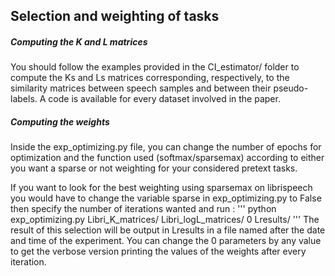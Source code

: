 ## Selection and weighting of tasks
##### Computing the K and L matrices

You should follow the examples provided in the CI_estimator/ folder to compute the Ks and Ls matrices corresponding, respectively, to the similarity matrices between speech samples and between their pseudo-labels. A code is available for every dataset involved in the paper. 

##### Computing the weights

Inside the exp_optimizing.py file, you can change the number of epochs for optimization and the function used (softmax/sparsemax) according to either you want a sparse or not weighting for your considered pretext tasks.

If you want to look for the best weighting using sparsemax on librispeech you would have to change the variable sparse in exp_optimizing.py to False then specify the number of iterations  wanted and run :
'''
python exp_optimizing.py Libri_K_matrices/ Libri_logL_matrices/ 0 Lresults/
'''
The result of this selection will be output in Lresults in a file named after the date and time of the experiment. You can change the 0 parameters by any value to get the verbose version printing the values of the weights after every iteration.  


